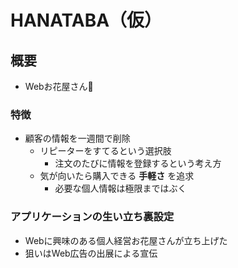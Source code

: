 # HANATABA（仮）
## 概要
- Webお花屋さん🌺

### 特徴
- 顧客の情報を一週間で削除
  - リピーターをすてるという選択肢
    - 注文のたびに情報を登録するという考え方
  - 気が向いたら購入できる **手軽さ** を追求
    - 必要な個人情報は極限まではぶく

### アプリケーションの生い立ち裏設定
- Webに興味のある個人経営お花屋さんが立ち上げた
- 狙いはWeb広告の出展による宣伝
